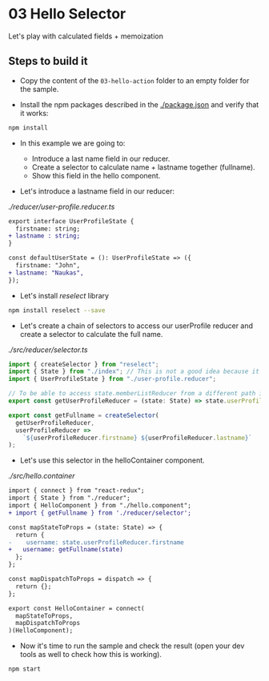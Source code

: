 # 03 Hello Selector

Let's play with calculated fields + memoization

## Steps to build it

- Copy the content of the `03-hello-action` folder to an empty folder for the sample.

- Install the npm packages described in the [./package.json](./package.json) and verify that it works:

```bash
npm install
```

- In this example we are going to:

  - Introduce a last name field in our reducer.
  - Create a selector to calculate name + lastname together (fullname).
  - Show this field in the hello component.

- Let's introduce a lastname field in our reducer:

_./reducer/user-profile.reducer.ts_

```diff
export interface UserProfileState {
  firstname: string;
+ lastname : string;
}

const defaultUserState = (): UserProfileState => ({
  firstname: "John",
+ lastname: "Naukas",
});
```

- Let's install _reselect_ library

```bash
npm install reselect --save
```

- Let's create a chain of selectors to access our userProfile reducer
  and create a selector to calculate the full name.

_./src/reducer/selector.ts_

```typescript
import { createSelector } from "reselect";
import { State } from "./index"; // This is not a good idea because it could create a circular reference, but we'll leave it like that for now
import { UserProfileState } from "./user-profile.reducer";

// To be able to access state.memberListReducer from a different path in case the app grows and we need to relocate our reducer.
export const getUserProfileReducer = (state: State) => state.userProfileReducer;

export const getFullname = createSelector(
  getUserProfileReducer,
  userProfileReducer =>
    `${userProfileReducer.firstname} ${userProfileReducer.lastname}`
);
```

- Let's use this selector in the helloContainer component.

_./src/hello.container_

```diff
import { connect } from "react-redux";
import { State } from "./reducer";
import { HelloComponent } from "./hello.component";
+ import { getFullname } from './reducer/selector';

const mapStateToProps = (state: State) => {
  return {
-    username: state.userProfileReducer.firstname
+   username: getFullname(state)
  };
};

const mapDispatchToProps = dispatch => {
  return {};
};

export const HelloContainer = connect(
  mapStateToProps,
  mapDispatchToProps
)(HelloComponent);
```

- Now it's time to run the sample and check the result (open your
  dev tools as well to check how this is working).

```typescript
npm start
```
